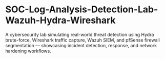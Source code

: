 # SOC-Log-Analysis-Detection-Lab-Wazuh-Hydra-Wireshark
A cybersecurity lab simulating real-world threat detection using Hydra brute-force, Wireshark traffic capture, Wazuh SIEM, and pfSense firewall segmentation — showcasing incident detection, response, and network hardening workflows.
